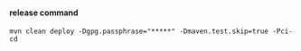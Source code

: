 #### release command

```
mvn clean deploy -Dgpg.passphrase="*****" -Dmaven.test.skip=true -Pci-cd
```
